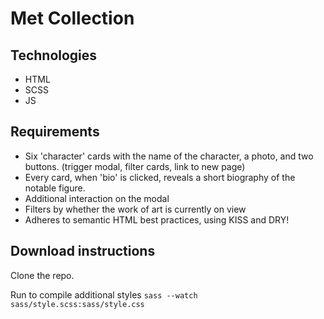 # Met Collection

## Technologies
- HTML
- SCSS
- JS

## Requirements

- Six 'character' cards with the name of the character, a photo, and two buttons. (trigger modal, filter cards, link to new page)
- Every card, when 'bio' is clicked, reveals a short biography of the notable figure.
- Additional interaction on the modal
- Filters by whether the work of art is currently on view
- Adheres to semantic HTML best practices, using KISS and DRY!


##  Download instructions

Clone the repo.

Run to compile additional styles
`sass --watch sass/style.scss:sass/style.css`
